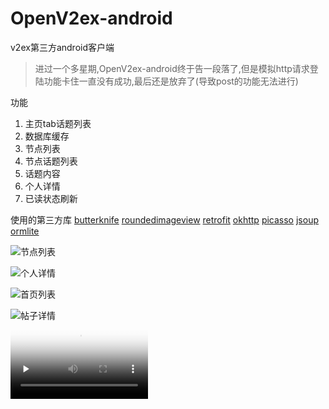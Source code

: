 # OpenV2ex-android
v2ex第三方android客户端

> 进过一个多星期,OpenV2ex-android终于告一段落了,但是模拟http请求登陆功能卡住一直没有成功,最后还是放弃了(导致post的功能无法进行)

功能
1. 主页tab话题列表
2. 数据库缓存
3. 节点列表
4. 节点话题列表
5. 话题内容
6. 个人详情
7. 已读状态刷新
 
使用的第三方库
[butterknife](https://github.com/JakeWharton/butterknife)
[roundedimageview](https://github.com/vinc3m1/RoundedImageView)
[retrofit](https://github.com/square/retrofit)
[okhttp](https://github.com/square/okhttp)
[picasso](https://github.com/square/picasso)
[jsoup](http://jsoup.org/)
[ormlite](https://github.com/j256/ormlite-android)

![节点列表](http://7vzpfd.com1.z0.glb.clouddn.com/device-2015-11-16-155522.png)

![个人详情](http://7vzpfd.com1.z0.glb.clouddn.com/device-2015-11-16-155457.png)

![首页列表](http://7vzpfd.com1.z0.glb.clouddn.com/device-2015-11-16-155422.png)

![帖子详情](http://7vzpfd.com1.z0.glb.clouddn.com/device-2015-11-16-155252.png)

<video id="video" controls="" preload="none" width="220" poster="http://7vzpfd.com1.z0.glb.clouddn.com/device-2015-11-16-155522.png">
      <source id="mp4" src="http://7vzpfd.com1.z0.glb.clouddn.com/device-2015-11-16-155547.mp4" type="video/mp4">
      <source id="webm" src="http://media.w3.org/2010/05/sintel/trailer.webm" type="video/webm">
      <p>Your user agent does not support the HTML5 Video element.</p>
    </video>